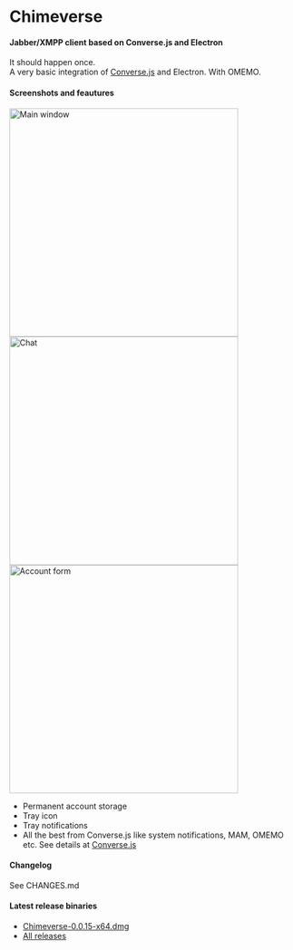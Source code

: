 # Chimeverse

#### Jabber/XMPP client based on Converse.js and Electron

It should happen once.   
A very basic integration of [Converse.js](https://conversejs.org/) and Electron. With OMEMO.

#### Screenshots and feautures
<p float="left">
<img width="403" alt="Main window" src="https://user-images.githubusercontent.com/1450983/56779297-0758ad80-67e3-11e9-95af-f2c7b4264402.png">
<img width="403" alt="Chat" src="https://user-images.githubusercontent.com/1450983/56779327-2fe0a780-67e3-11e9-8380-97af16e3f06b.png">
<img width="403" alt="Account form" src="https://user-images.githubusercontent.com/1450983/56779344-41c24a80-67e3-11e9-8046-de6f68565cfd.png">
</p>

- Permanent account storage
- Tray icon
- Tray notifications
- All the best from Converse.js like system notifications, MAM, OMEMO etc. See details at [Converse.js](https://conversejs.org/)

#### Changelog

See CHANGES.md

#### Latest release binaries
   - [Chimeverse-0.0.15-x64.dmg](https://github.com/nick-denry/Chimeverse/releases/download/0.0.15/Chimeverse-0.0.15-x64.dmg)
   - [All releases](https://github.com/nick-denry/Chimeverse/releases)

